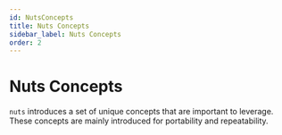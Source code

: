 ```yaml
---
id: NutsConcepts
title: Nuts Concepts
sidebar_label: Nuts Concepts
order: 2
---
```


# Nuts Concepts
```nuts``` introduces a set of unique concepts that are important to leverage. These concepts are 
mainly introduced for portability and repeatability.